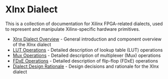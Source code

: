 # Xlnx Dialect

This is a collection of documentation for Xilinx FPGA-related dialects, used to represent and manipulate Xilinx-specific hardware primitives.

- [Xlnx Dialect Overview](Xlnx.md) - General introduction and component overview of the Xlnx dialect
- [LUT Operations](LUT.md) - Detailed description of lookup table (LUT) operations
- [Mux Operations](Mux.md) - Detailed description of multiplexer (Mux) operations
- [FDxE Operations](FDxE.md) - Detailed description of flip-flop (FDxE) operations
- [Dialect Design Rationale](RationaleXlnx.md) - Design decisions and rationale for the Xlnx dialect